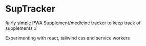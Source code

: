 # SupTracker

fairly simple PWA Supplement/medicine tracker to keep track of supplements :/

Experimenting with react, tailwind css and service workers
